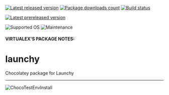 [![Latest released version](https://img.shields.io/chocolatey/v/launchy.svg)](https://chocolatey.org/packages/launchy)
[![Package downloads count](https://img.shields.io/chocolatey/dt/launchy.svg)](https://chocolatey.org/packages/launchy)
[![Build status](https://img.shields.io/appveyor/ci/virtualex-itv/choco-launchy/master.svg?logo=appveyor)](https://ci.appveyor.com/project/virtualex-itv/choco-launchy)

[![Latest prereleased version](https://img.shields.io/chocolatey/v/launchy.svg?include_prereleases)](https://chocolatey.org/packages/launchy)

![Supported OS](https://img.shields.io/badge/os-windows-blue.svg)
![Maintenance](https://img.shields.io/maintenance/yes/2020.svg)

#### VIRTUALEX'S PACKAGE NOTES:

# launchy
Chocolatey package for Launchy

---
![ChocoTestEnvInstall](https://rawcdn.githack.com/virtualex-itv/choco-launchy/960bb87431a8590b1382d0b87c674ee2a8a99e81/_img/choco-launchy-test.png)
